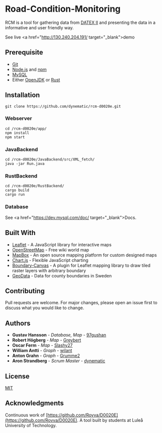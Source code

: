 # Road-Condition-Monitoring
RCM is a tool for gathering data from [DATEX II](https://datex2.eu/) and presenting the data in a informative and user friendly way.

See live <a href="http://130.240.204.191/ target="_blank">demo</a>

## Prerequisite
- [Git](https://git-scm.com/book/en/v2/Getting-Started-Installing-Git)
- [Node.js](https://nodejs.org/en/download/) and [npm](https://docs.npmjs.com/downloading-and-installing-node-js-and-npm)
- [MySQL](https://www.tutorialspoint.com/mysql/mysql-installation.htm)
- Either [OpenJDK](https://openjdk.java.net/install/) or [Rust](https://www.rust-lang.org/tools/install)

## Installation


```
git clone https://github.com/dynematic/rcm-d0020e.git
```

### Webserver
```
cd /rcm-d0020e/app/
npm install
npm start
```
### JavaBackend

```
cd /rcm-d0020e/JavaBackend/src/XML_fetch/
java -jar Run.java
```

### RustBackend

```
cd /rcm-d0020e/RustBackend/
cargo build
cargo run
```

### Database

See <a href="https://dev.mysql.com/doc/ target="_blank">Docs</a>.


## Built With
* [Leaflet](https://leafletjs.com/) - A JavaScript library for interactive maps
* [OpenStreetMap](https://www.openstreetmap.org/#map=5/62.994/17.637) -  Free wiki world map
* [MapBox](https://www.mapbox.com/) - An open source mapping platform for custom designed maps
* [Chart.js](https://www.chartjs.org/) - Flexible JavaScript charting
* [Boundary-Canvas](https://github.com/aparshin/leaflet-boundary-canvas/) - A plugin for Leaflet mapping library to draw tiled raster layers with arbitrary boundary
* [GeoData](http://kodapan.se/geodata/data/2015-06-26/laen-kustlinjer.geo.json) - Data for county boundaries in Sweden

## Contributing

Pull requests are welcome. For major changes, please open an issue first to discuss what you would like to change.

## Authors
* **Gustav Hansson** - *Database, Map* - [97gushan](https://github.com/97gushan)
* **Robert Högberg** - *Map* - [Greybert](https://github.com/Greybert)
* **Oscar Ferm** - *Map* - [Slashy27](https://github.com/Slashy27)
* **William Antti** - *Graph* - [wilant](https://github.com/wilant)
* **Anton Grahn** - *Graph* - [Grumme2](https://github.com/Grumme2)
* **Aron Strandberg** - *Scrum Master* - [dynematic](https://github.com/dynematic) 



## License
[MIT](https://choosealicense.com/licenses/mit/)

## Acknowledgments
Continuous work of [https://github.com/Rovva/D0020E](https://github.com/Rovva/D0020E). A tool built by students at Luleå University of Technology.
